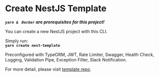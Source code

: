 # Create NestJS Template
*****`yarn & ` `Docker`** are prerequisites for this project!***  

You can create a new NestJS project with this CLI.   
   
Simply run:   
**`yarn create nest-template`**   
   
Preconfigured with TypeORM, JWT, Rate Limiter, Swagger, Health Check, Logging, Validation Pipe, Exception Filter, Slack Notification.  
   
For more detail, please visit [template repo](https://github.com/jeus0630/nest-template).
